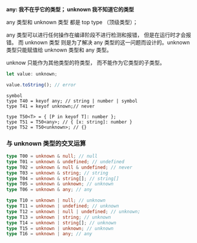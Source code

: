 **any: 我不在乎它的类型； unknown 我不知道它的类型**

any 类型和 unknown 类型 都是 top type （顶级类型）；

any 类型可以进行任何操作在编译阶段不进行检测和报错， 但是在运行时才会报错。 而 unknown 类型 则是为了解决 any 类型的这一问题而设计的。unknown 类型只能赋值给 unknown 类型和 any 类型。

unknow 只能作为其他类型的符类型， 而不能作为它类型的子类型。

```js
let value: unknown;

value.toString(); // error
```

```TS
symbol
type T40 = keyof any; // string | number | symbol
type T41 = keyof unknown;// never

type T50<T> = { [P in keyof T]: number };
type T51 = T50<any>; // { [x: string]: number }
type T52 = T50<unknown>; // {}
```

### 与 unknown 类型的交叉运算

```ts
type T00 = unknown & null; // null
type T01 = unknown & undefined; // undefined
type T02 = unknown & null & undefined; // never
type T03 = unknown & string; // string
type T04 = unknown & string[]; // string[]
type T05 = unknown & unknown; // unknown
type T06 = unknown & any; // any

type T10 = unknown | null; // unknown
type T11 = unknown | undefined; // unknown
type T12 = unknown | null | undefined; // unknown;
type T13 = unknown | string; // unknown
type T14 = unknown | string[]; // unknown
type T15 = unknown | unknown; // unknown
type T16 = unknown | any; // any
```
